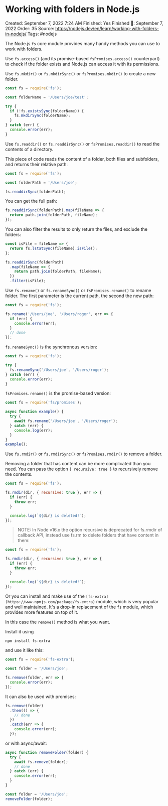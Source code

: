 # Working with folders in Node.js

Created: September 7, 2022 7:24 AM
Finished: Yes
Finished 📅: September 7, 2022
Order: 35
Source: https://nodejs.dev/en/learn/working-with-folders-in-nodejs/
Tags: #nodejs

The Node.js `fs` core module provides many handy methods you can use to work with folders.

Use `fs.access()` (and its promise-based `fsPromises.access()` counterpart) to check if the folder exists and Node.js can access it with its permissions.

Use `fs.mkdir()` or `fs.mkdirSync()` or `fsPromises.mkdir()` to create a new folder.

```jsx
const fs = require('fs');

const folderName = '/Users/joe/test';

try {
  if (!fs.existsSync(folderName)) {
    fs.mkdirSync(folderName);
  }
} catch (err) {
  console.error(err);
}
```

Use `fs.readdir()` or `fs.readdirSync()` or `fsPromises.readdir()` to read the contents of a directory.

This piece of code reads the content of a folder, both files and subfolders, and returns their relative path:

```jsx
const fs = require('fs');

const folderPath = '/Users/joe';

fs.readdirSync(folderPath);
```

You can get the full path:

```jsx
fs.readdirSync(folderPath).map(fileName => {
  return path.join(folderPath, fileName);
});
```

You can also filter the results to only return the files, and exclude the folders:

```jsx
const isFile = fileName => {
  return fs.lstatSync(fileName).isFile();
};

fs.readdirSync(folderPath)
  .map(fileName => {
    return path.join(folderPath, fileName);
  })
  .filter(isFile);
```

Use `fs.rename()` or `fs.renameSync()` or `fsPromises.rename()` to rename folder. The first parameter is the current path, the second the new path:

```jsx
const fs = require('fs');

fs.rename('/Users/joe', '/Users/roger', err => {
  if (err) {
    console.error(err);
  }
  // done
});
```

`fs.renameSync()` is the synchronous version:

```jsx
const fs = require('fs');

try {
  fs.renameSync('/Users/joe', '/Users/roger');
} catch (err) {
  console.error(err);
}
```

`fsPromises.rename()` is the promise-based version:

```jsx
const fs = require('fs/promises');

async function example() {
  try {
    await fs.rename('/Users/joe', '/Users/roger');
  } catch (err) {
    console.log(err);
  }
}
example();
```

Use `fs.rmdir()` or `fs.rmdirSync()` or `fsPromises.rmdir()` to remove a folder.

Removing a folder that has content can be more complicated than you need. You can pass the option `{ recursive: true }` to recursively remove the contents.

```jsx
const fs = require('fs');

fs.rmdir(dir, { recursive: true }, err => {
  if (err) {
    throw err;
  }

  console.log(`${dir} is deleted!`);
});
```

> NOTE: In Node v16.x the option recursive is deprecated for fs.rmdir of callback API, instead use fs.rm to delete folders that have content in them:
> 

```jsx
const fs = require('fs');

fs.rmdir(dir, { recursive: true }, err => {
  if (err) {
    throw err;
  }

  console.log(`${dir} is deleted!`);
});
```

Or you can install and make use of the `[fs-extra](https://www.npmjs.com/package/fs-extra)` module, which is very popular and well maintained. It's a drop-in replacement of the `fs` module, which provides more features on top of it.

In this case the `remove()` method is what you want.

Install it using

```bash
npm install fs-extra
```

and use it like this:

```jsx
const fs = require('fs-extra');

const folder = '/Users/joe';

fs.remove(folder, err => {
  console.error(err);
});
```

It can also be used with promises:

```jsx
fs.remove(folder)
  .then(() => {
    // done
  })
  .catch(err => {
    console.error(err);
  });
```

or with async/await:

```jsx
async function removeFolder(folder) {
  try {
    await fs.remove(folder);
    // done
  } catch (err) {
    console.error(err);
  }
}

const folder = '/Users/joe';
removeFolder(folder);
```